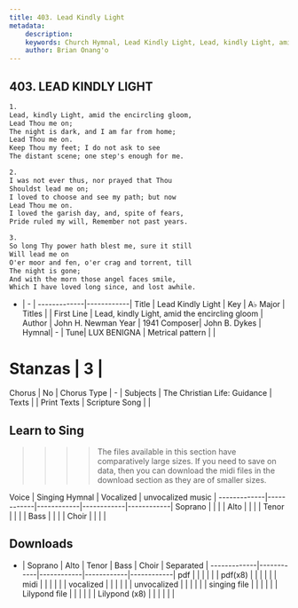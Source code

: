 ```yaml
---
title: 403. Lead Kindly Light
metadata:
    description: 
    keywords: Church Hymnal, Lead Kindly Light, Lead, kindly Light, amid the encircling gloom, 
    author: Brian Onang'o
---
```



## 403. LEAD KINDLY LIGHT

```txt
1.
Lead, kindly Light, amid the encircling gloom, 
Lead Thou me on; 
The night is dark, and I am far from home; 
Lead Thou me on. 
Keep Thou my feet; I do not ask to see 
The distant scene; one step's enough for me. 

2.
I was not ever thus, nor prayed that Thou 
Shouldst lead me on; 
I loved to choose and see my path; but now 
Lead Thou me on. 
I loved the garish day, and, spite of fears, 
Pride ruled my will, Remember not past years. 

3.
So long Thy power hath blest me, sure it still 
Will lead me on 
O'er moor and fen, o'er crag and torrent, till 
The night is gone; 
And with the morn those angel faces smile, 
Which I have loved long since, and lost awhile.
```

- |   -  |
-------------|------------|
Title | Lead Kindly Light |
Key | A♭ Major |
Titles |  |
First Line | Lead, kindly Light, amid the encircling gloom |
Author | John H. Newman
Year | 1941
Composer| John B. Dykes |
Hymnal|  - |
Tune| LUX BENIGNA |
Metrical pattern | |
# Stanzas | 3 |
Chorus | No |
Chorus Type | - |
Subjects | The Christian Life: Guidance |
Texts |  |
Print Texts | 
Scripture Song |  |
  
## Learn to Sing

>>>> The files available in this section have comparatively large sizes. If you need to save on data, then you can download the midi files in the download section as they are of smaller sizes.

Voice |  Singing Hymnal | Vocalized | unvocalized music |
-------------|------------|------------|------------|------------|
Soprano | | | |
Alto | | | |
Tenor | | | |
Bass | | | |
Choir | | | |

## Downloads

- |  Soprano | Alto | Tenor | Bass | Choir | Separated |
-------------|------------|------------|------------|------------|
pdf | | | | | |
pdf(x8) | | | | | |
midi | | | | | |
vocalized | | | | | |
unvocalized | | | | | |
singing file | | | | | |
Lilypond file | | | | | |
Lilypond (x8) | | | | | |
  